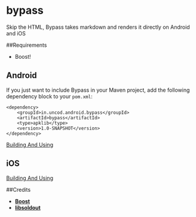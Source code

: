 bypass
======

Skip the HTML, Bypass takes markdown and renders it directly on Android and iOS

##Requirements
- Boost!

## Android

If you just want to include Bypass in your Maven project, add the following
dependency block to your `pom.xml`:

    <dependency>
        <groupId>in.uncod.android.bypass</groupId>
        <artifactId>bypass</artifactId>
        <type>apklib</type>
        <version>1.0-SNAPSHOT</version>
    </dependency>

[Building And Using](platform/android/README.md)

## iOS

[Building And Using](platform/iOS/README.md)

##Credits
- [**Boost**](http://www.boost.org/)
- [**libsoldout**](http://fossil.instinctive.eu/libsoldout/home)

